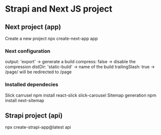 # Strapi and Next JS project
## Next project (app)
Create a new project
npx create-next-app app

### Next configuration
output: 'export' -> generate a build
compress: false -> disable the compression
distDir: 'static-build' -> name of the build
trailingSlash: true -> /page/ will be redirected to /page

### Installed dependecies
Slick carrusel
npm install react-slick slick-carousel
Sitemap generation
npm install next-sitemap

## Strapi project (api)
npx create-strapi-app@latest api